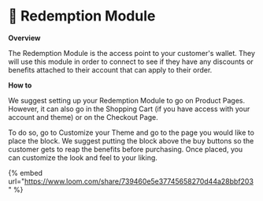 # 💭 Redemption Module

**Overview**

The Redemption Module is the access point to your customer's wallet. They will use this module in order to connect to see if they have any discounts or benefits attached to their account that can apply to their order.&#x20;

**How to**

We suggest setting up your Redemption Module to go on Product Pages. However, it can also go in the Shopping Cart (if you have access with your account and theme) or on the Checkout Page.

To do so, go to Customize your Theme and go to the page you would like to place the block. We suggest putting the block above the buy buttons so the customer gets to reap the benefits before purchasing. Once placed, you can customize the look and feel to your liking.

{% embed url="https://www.loom.com/share/739460e5e37745658270d44a28bbf203" %}





